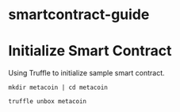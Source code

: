 # smartcontract-guide

# Initialize Smart Contract

Using Truffle to initialize sample smart contract.

`mkdir metacoin | cd metacoin`

`truffle unbox metacoin`

